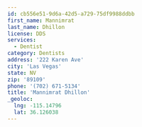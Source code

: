 ```yaml
---
id: cb556e51-9d6a-42d5-a729-75df9988ddbb
first_name: Mannimrat
last_name: Dhillon
license: DDS
services:
  - Dentist
category: Dentists
address: '222 Karen Ave'
city: 'Las Vegas'
state: NV
zip: '89109'
phone: '(702) 671-5134'
title: 'Mannimrat Dhillon'
_geoloc:
  lng: -115.14796
  lat: 36.126038
---
```

